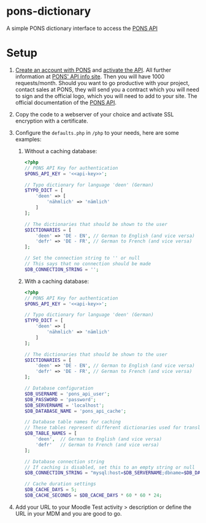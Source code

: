# pons-dictionary
A simple PONS dictionary interface to access the [PONS API](https://de.pons.com/p/online-woerterbuch/fuer-entwickler/api)

# Setup
1. [Create an account with PONS](https://login.pons.com/login) and [activate the API](https://en.pons.com/open_dict/public_api). All further information at [PONS' API info site](https://de.pons.com/p/online-woerterbuch/fuer-entwickler/api). Then you will have 1000 requests/month. Should you want to go productive with your project, contact sales at PONS, they will send you a contract which you will need to sign and the official logo, which you will need to add to your site. The official documentation of the [PONS API](https://de.pons.com/p/files/uploads/pons/api/api-documentation.pdf).

2. Copy the code to a webserver of your choice and activate SSL encryption with a certificate.
3. Configure the `defaults.php` in `/php` to your needs, here are some examples:
   1. Without a caching database:
       ```php
       <?php
       // PONS API Key for authentication
       $PONS_API_KEY = '<<api-key>>';
    
       // Typo dictionary for language 'deen' (German)
       $TYPO_DICT = [
           'deen' => [
               'nähmlich' => 'nämlich'
           ]
       ];

       // The dictionaries that should be shown to the user
       $DICTIONARIES = [
           'deen' => 'DE - EN', // German to English (and vice versa)
           'defr' => 'DE - FR', // German to French (and vice versa)
       ];
    
       // Set the connection string to '' or null
       // This says that no connection should be made
       $DB_CONNECTION_STRING = '';
       ```

   2. With a caching database:
        ```php
        <?php
        // PONS API Key for authentication
        $PONS_API_KEY = '<<api-key>>';
        
        // Typo dictionary for language 'deen' (German)
        $TYPO_DICT = [
            'deen' => [
                'nähmlich' => 'nämlich'
            ]
        ];

        // The dictionaries that should be shown to the user
        $DICTIONARIES = [
            'deen' => 'DE - EN', // German to English (and vice versa)
            'defr' => 'DE - FR', // German to French (and vice versa)
        ];
        
        // Database configuration
        $DB_USERNAME = 'pons_api_user';
        $DB_PASSWORD = 'password';
        $DB_SERVERNAME = 'localhost';
        $DB_DATABASE_NAME = 'pons_api_cache';
        
        // Database table names for caching
        // These tables represent different dictionaries used for translation
        $DB_TABLE_NAMES = [
            'deen',  // German to English (and vice versa)
            'defr'   // German to French (and vice versa)
        ];
        
        // Database connection string
        // If caching is disabled, set this to an empty string or null
        $DB_CONNECTION_STRING = "mysql:host=$DB_SERVERNAME;dbname=$DB_DATABASE_NAME";
        
        // Cache duration settings
        $DB_CACHE_DAYS = 5;
        $DB_CACHE_SECONDS = $DB_CACHE_DAYS * 60 * 60 * 24;
        ```
4. Add your URL to your Moodle Test activity > description or define the URL in your MDM and you are good to go.
